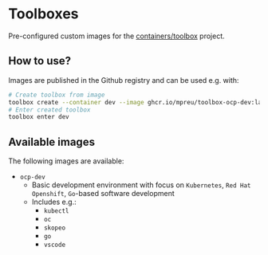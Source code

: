 # Toolboxes

Pre-configured custom images for the [containers/toolbox](https://github.com/containers/toolbox) project.

## How to use?

Images are published in the Github registry and can be used e.g. with:

```bash
# Create toolbox from image
toolbox create --container dev --image ghcr.io/mpreu/toolbox-ocp-dev:latest
# Enter created toolbox
toolbox enter dev
```

## Available images

The following images are available:

- `ocp-dev`
  - Basic development environment with focus on `Kubernetes`, `Red Hat Openshift`, `Go`-based software development
  - Includes e.g.:
    - `kubectl`
    - `oc`
    - `skopeo`
    - `go`
    - `vscode`